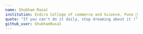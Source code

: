 ```yaml
---
name: Shubham Rasal
institution: Indira College of commerce and Science, Pune 🚩 
quote: "If you can't do it daily, stop dreaming about it !" 
github_user: ShubhamRasal
---
```

